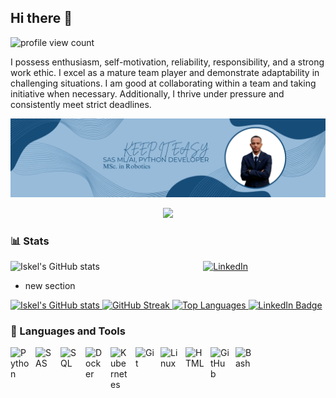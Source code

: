 ## Hi there 👋
![profile view count](https://komarev.com/ghpvc/?username=IIskel)
<!--
**IIskel/IIskel** is a ✨ _special_ ✨ repository because its `README.md` (this file) appears on your GitHub profile.

Here are some ideas to get you started:

- 🔭 I’m currently working on ...
- 🌱 I’m currently learning ...
- 👯 I’m looking to collaborate on ...
- 🤔 I’m looking for help with ...
- 💬 Ask me about ...
- 📫 How to reach me: ...
- 😄 Pronouns: ...
- ⚡ Fun fact: ...
-->
I possess enthusiasm, self-motivation, reliability, responsibility, and a strong work ethic. I excel as a mature team player and demonstrate adaptability in challenging situations. I am good at collaborating within a team and taking initiative when necessary. Additionally, I thrive under pressure and consistently meet strict deadlines.


<p align="center">
  <a href="https://github.com/IIskel">
    <img src="https://github.com/IIskel/IIskel/blob/main/icon/LinkedIn%20Banner.png" alt="Iskel Hordofa" /></a>
</p>

<p align="center">
  <!-- Typing SVG by Iskel - https://github.com/IIskel/readme-typing-svg -->
  <a href="https://github.com/IIskel/readme-typing-svg">
    <img src="https://readme-typing-svg.demolab.com?font=Fira+Code&weight=500&pause=1000&center=true&random=true&width=435&lines=SAS+Developer;Python+Developer;Start+your+day+with+coffee!" /></a>
</p>


### 📊 Stats

![Iskel's GitHub stats](https://github-readme-stats.vercel.app/api?username=IIskel&show_icons=true&theme=gruvbox) &emsp; &emsp; &emsp; &emsp; &emsp; &emsp; &emsp; &emsp; &emsp; <a href="https://www.linkedin.com/in/iskel-fikiru-hordofa-17632a179/"><img width="120px" alt="LinkedIn" title="LinkedIn" src="https://cdn-icons-png.flaticon.com/256/8409/8409141.png"/></a>

- new section
<a href="https://github.com/IIskel">
  <img src="https://github-readme-stats.vercel.app/api?username=IIskel&show_icons=true&theme=tokyonight&hide_border=true&border_radius=12&count_private=true" alt="Iskel's GitHub stats" height="180"/>
</a>

<a href="https://github.com/IIskel">
  <img src="https://streak-stats.demolab.com?user=IIskel&theme=tokyonight&hide_border=true&border_radius=12" alt="GitHub Streak" height="180"/>
</a>

<a href="https://github.com/IIskel">
  <img src="https://github-readme-stats.vercel.app/api/top-langs/?username=IIskel&layout=compact&theme=tokyonight&hide_border=true&border_radius=12" alt="Top Languages" height="180"/>
</a>

<a href="https://www.linkedin.com/in/iskel-fikiru-hordofa-17632a179/" target="_blank">
   <img src="https://img.shields.io/badge/LinkedIn-Iskel%20Fikiru%20Hordofa-blue?style=for-the-badge&logo=linkedin" alt="LinkedIn Badge"/>
</a>





<!-- ![GitHub Streak](https://streak-stats.demolab.com?user=IIskel&theme=gruvbox&border_radius=4.5) -->
### 🧰 Languages and Tools

<img align="left" alt="Python" width="30px" style="padding-right:10px;" src="https://cdn.jsdelivr.net/gh/devicons/devicon/icons/python/python-plain.svg" />
<img align="left" alt="SAS" width="30px" style="padding-right:10px;" src="https://upload.wikimedia.org/wikipedia/commons/1/10/SAS_logo_horiz.svg" />
<img align="left" alt="SQL" width="30px" style="padding-right:10px;" src="https://upload.wikimedia.org/wikipedia/commons/d/d7/Sql_data_base_with_logo.svg" />
<img align="left" alt="Docker" width="30px" style="padding-right:10px;" src="https://upload.wikimedia.org/wikipedia/commons/4/4e/Docker_%28container_engine%29_logo.svg" />
<img align="left" alt="Kubernetes" width="30px" style="padding-right:10px;" src="https://upload.wikimedia.org/wikipedia/commons/3/39/Kubernetes_logo_without_workmark.svg" />
<img align="left" alt="Git" width="30px" style="padding-right:10px;" src="https://cdn.jsdelivr.net/gh/devicons/devicon/icons/git/git-original.svg" />
<img align="left" alt="Linux" width="30px" style="padding-right:10px;" src="https://cdn.jsdelivr.net/gh/devicons/devicon/icons/linux/linux-original.svg" />
<img align="left" alt="HTML" width="30px" style="padding-right:10px;" src="https://cdn.jsdelivr.net/gh/devicons/devicon/icons/html5/html5-plain.svg" />
<img align="left" alt="GitHub" width="30px" style="padding-right:10px;" src="https://cdn.jsdelivr.net/gh/devicons/devicon/icons/github/github-original.svg" />
<img align="left" alt="Bash" width="30px" style="padding-right:10px;" src="https://cdn.jsdelivr.net/gh/devicons/devicon/icons/bash/bash-original.svg" />
<br />

#
